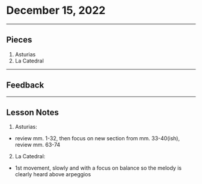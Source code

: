# December 15, 2022
-----------
## Pieces
1. Asturias
2. La Catedral

-------------------------------- 
## Feedback

----
## Lesson Notes
1. Asturias: 
- review mm. 1-32, then focus on new section from mm. 33-40(ish), review mm. 63-74
2. La Catedral: 
- 1st movement, slowly and with a focus on balance so the melody is clearly heard above arpeggios
